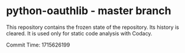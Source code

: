 # python-oauthlib - master branch

This repository contains the frozen state of the repository.
Its history is cleared. It is used only for static code
analysis with Codacy.

Commit Time: 1715626199